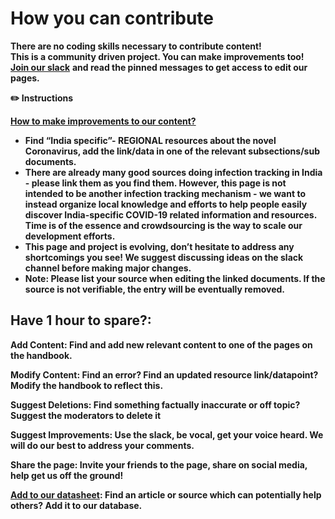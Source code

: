 # How you can contribute

**There are no coding skills necessary to contribute content!    
This is a community driven project. You can make improvements too!**  
[**Join our slack**](https://join.slack.com/t/covid-19indiasupport/shared_invite/zt-d0qjoovn-4VE2rEaVmKqY84TrTMIxug) **and read the pinned messages to get access to edit our pages.**

**✏️ Instructions**

[**How to make improvements to our content?**](https://docs.google.com/document/d/1rySoaC8TFqwsCQH4LHS0p7lVHnmXvFmiSN_1b8cpYk8/edit)

* **Find “India specific”- REGIONAL resources about the novel Coronavirus, add the link/data in one of the relevant subsections/sub documents.** 
* **There are already many good sources doing infection tracking in India - please link them as you find them. However, this page is not intended to be another infection tracking mechanism - we want to instead organize local knowledge and efforts to help people easily discover India-specific COVID-19 related information and resources. Time is of the essence and crowdsourcing is the way to scale our development efforts.** 
* **This page and project is evolving, don’t hesitate to address any shortcomings you see! We suggest discussing ideas on the slack channel before making major changes.** 
* **Note: Please list your source when editing the linked documents. If the source is not verifiable, the entry will be eventually removed.**

## **Have 1 hour to spare?:** 

**Add Content: Find and add new relevant content to one of the pages on the handbook.**   


**Modify Content: Find an error? Find an updated resource link/datapoint? Modify the handbook to reflect this.**   


**Suggest Deletions: Find something factually inaccurate or off topic? Suggest the moderators to delete it**  


**Suggest Improvements: Use the slack, be vocal, get your voice heard. We will do our best to address your comments.**   


**Share the page: Invite your friends to the page, share on social media, help get us off the ground!**  


[**Add to our datasheet**](https://docs.google.com/document/d/1HX_zbPuXjgz-7qIQctCljSgJzFq3QgQDUlLZ4tEvjVo/edit)**: Find an article or source which can potentially help others? Add it to our database.**   


